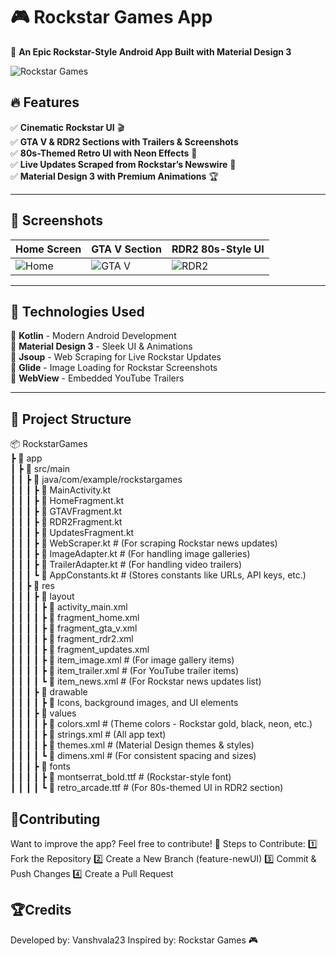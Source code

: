 # 🎮 Rockstar Games App  
🚀 **An Epic Rockstar-Style Android App Built with Material Design 3**  

![Rockstar Games](https://i.postimg.cc/W1vV523Y/rockstar.png)

## 🔥 Features  
✅ **Cinematic Rockstar UI** 🎬  
✅ **GTA V & RDR2 Sections with Trailers & Screenshots**  
✅ **80s-Themed Retro UI with Neon Effects** 🌆  
✅ **Live Updates Scraped from Rockstar’s Newswire** 📰  
✅ **Material Design 3 with Premium Animations** 🏆  

---

## 📸 Screenshots  
| Home Screen | GTA V Section | RDR2 80s-Style UI |
|------------|-------------|----------------|
| ![Home](https://i.postimg.cc/9QGS0ZcJ/rockstar-banner.jpg) | ![GTA V](https://i.postimg.cc/GpnCSbmS/gta-v-header.jpg) | ![RDR2](https://i.postimg.cc/B6g4KRs7/rdr2-banner.jpg) |

---

## 🚀 Technologies Used  
🔹 **Kotlin** - Modern Android Development  
🔹 **Material Design 3** - Sleek UI & Animations  
🔹 **Jsoup** - Web Scraping for Live Rockstar Updates  
🔹 **Glide** - Image Loading for Rockstar Screenshots  
🔹 **WebView** - Embedded YouTube Trailers  

---

## 📂 Project Structure  
📦 RockstarGames  
 ┣ 📂 app  
 ┃ ┣ 📂 src/main  
 ┃ ┃ ┣ 📂 java/com/example/rockstargames  
 ┃ ┃ ┃ ┣ 📜 MainActivity.kt  
 ┃ ┃ ┃ ┣ 📜 HomeFragment.kt  
 ┃ ┃ ┃ ┣ 📜 GTAVFragment.kt  
 ┃ ┃ ┃ ┣ 📜 RDR2Fragment.kt  
 ┃ ┃ ┃ ┣ 📜 UpdatesFragment.kt  
 ┃ ┃ ┃ ┣ 📜 WebScraper.kt   # (For scraping Rockstar news updates)  
 ┃ ┃ ┃ ┣ 📜 ImageAdapter.kt  # (For handling image galleries)  
 ┃ ┃ ┃ ┣ 📜 TrailerAdapter.kt  # (For handling video trailers)  
 ┃ ┃ ┃ ┗ 📜 AppConstants.kt  # (Stores constants like URLs, API keys, etc.)  
 ┃ ┃ ┣ 📂 res  
 ┃ ┃ ┃ ┣ 📂 layout  
 ┃ ┃ ┃ ┃ ┣ 📜 activity_main.xml  
 ┃ ┃ ┃ ┃ ┣ 📜 fragment_home.xml  
 ┃ ┃ ┃ ┃ ┣ 📜 fragment_gta_v.xml  
 ┃ ┃ ┃ ┃ ┣ 📜 fragment_rdr2.xml  
 ┃ ┃ ┃ ┃ ┣ 📜 fragment_updates.xml  
 ┃ ┃ ┃ ┃ ┣ 📜 item_image.xml  # (For image gallery items)  
 ┃ ┃ ┃ ┃ ┣ 📜 item_trailer.xml  # (For YouTube trailer items)  
 ┃ ┃ ┃ ┃ ┗ 📜 item_news.xml  # (For Rockstar news updates list)  
 ┃ ┃ ┃ ┣ 📂 drawable  
 ┃ ┃ ┃ ┃ ┣ 🎨 Icons, background images, and UI elements  
 ┃ ┃ ┃ ┣ 📂 values  
 ┃ ┃ ┃ ┃ ┣ 📜 colors.xml  # (Theme colors - Rockstar gold, black, neon, etc.)  
 ┃ ┃ ┃ ┃ ┣ 📜 strings.xml  # (All app text)  
 ┃ ┃ ┃ ┃ ┣ 📜 themes.xml  # (Material Design themes & styles)  
 ┃ ┃ ┃ ┃ ┗ 📜 dimens.xml  # (For consistent spacing and sizes)  
 ┃ ┃ ┃ ┣ 📂 fonts  
 ┃ ┃ ┃ ┃ ┣ 📜 montserrat_bold.ttf  # (Rockstar-style font)  
 ┃ ┃ ┃ ┃ ┗ 📜 retro_arcade.ttf  # (For 80s-themed UI in RDR2 section)  

## 🤝Contributing
Want to improve the app? Feel free to contribute! 🚀
Steps to Contribute:
1️⃣ Fork the Repository
2️⃣ Create a New Branch (feature-newUI)
3️⃣ Commit & Push Changes
4️⃣ Create a Pull Request

## 🏆Credits
Developed by: Vanshvala23
Inspired by: Rockstar Games 🎮

